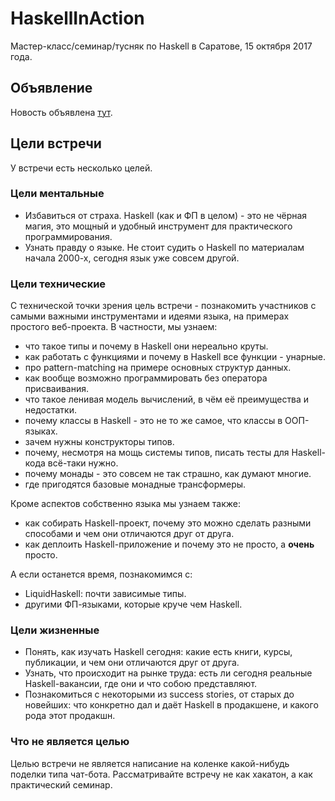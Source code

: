 # HaskellInAction

Мастер-класс/семинар/тусняк по Haskell в Саратове, 15 октября 2017 года.

## Объявление

Новость объявлена [тут](https://www.meetup.com/SaratovIt/events/244079605/).

## Цели встречи

У встречи есть несколько целей.

### Цели ментальные

* Избавиться от страха. Haskell (как и ФП в целом) - это не чёрная магия, это мощный и удобный инструмент для практического программирования.
* Узнать правду о языке. Не стоит судить о Haskell по материалам начала 2000-х, сегодня язык уже совсем другой.

### Цели технические

С технической точки зрения цель встречи - познакомить участников с самыми важными инструментами и идеями языка, на примерах простого веб-проекта.
В частности, мы узнаем:

* что такое типы и почему в Haskell они нереально круты.
* как работать с функциями и почему в Haskell все функции - унарные.
* про pattern-matching на примере основных структур данных.
* как вообще возможно программировать без оператора присваивания.
* что такое ленивая модель вычислений, в чём её преимущества и недостатки.
* почему классы в Haskell - это не то же самое, что классы в ООП-языках.
* зачем нужны конструкторы типов.
* почему, несмотря на мощь системы типов, писать тесты для Haskell-кода всё-таки нужно.
* почему монады - это совсем не так страшно, как думают многие.
* где пригодятся базовые монадные трансформеры.

Кроме аспектов собственно языка мы узнаем также:

* как собирать Haskell-проект, почему это можно сделать разными способами и чем они отличаются друг от друга.
* как деплоить Haskell-приложение и почему это не просто, а **очень** просто.

А если останется время, познакомимся с:

* LiquidHaskell: почти зависимые типы.
* другими ФП-языками, которые круче чем Haskell.

### Цели жизненные

* Понять, как изучать Haskell сегодня: какие есть книги, курсы, публикации, и чем они отличаются друг от друга.
* Узнать, что происходит на рынке труда: есть ли сегодня реальные Haskell-вакансии, где они и что собою представляют.
* Познакомиться с некоторыми из success stories, от старых до новейших: что конкретно дал и даёт Haskell в продакшене, и какого рода этот продакшн.

### Что не является целью

Целью встречи не является написание на коленке какой-нибудь поделки типа чат-бота. Рассматривайте встречу не как хакатон, а как практический семинар.
